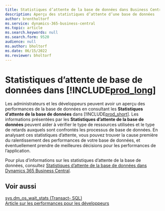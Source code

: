 ```yaml
---
title: Statistiques d’attente de la base de données dans Business Central
description: Aperçu des statistiques d’attente d’une base de données
author: brentholtorf
ms.service: dynamics-365-business-central
ms.topic: article
ms.search.keywords: null
ms.search.form: 9520
audience: null
ms.author: bholtorf
ms.date: 06/15/2022
ms.reviewer: bholtorf
---
```

# <a name="database-wait-statistics-in-"></a>Statistiques d’attente de base de données dans [!INCLUDE[prod_long](includes/prod_long.md)]

Les administrateurs et les développeurs peuvent avoir un aperçu des performances de la base de données en consultant les **Statistiques d’attente de la base de données** dans [!INCLUDE[prod_short](includes/prod_short.md)]. Les informations présentées par les **Statistiques d’attente de la base de données** peuvent aider à vérifier le type de ressources utilisées et le type de retards auxquels sont confrontés les processus de base de données. En analysant ces statistiques d’attente, vous pouvez trouver la cause première du ralentissement des performances de votre base de données, et éventuellement prendre de meilleures décisions pour les performances de l’application.

Pour plus d’informations sur les statistiques d’attente de la base de données, consultez [Statistiques d’attente de la base de données dans Dynamics 365 Business Central](/dynamics365/business-central/dev-itpro/administration/database-wait-statistics).

## <a name="see-also"></a>Voir aussi

[sys.dm_os_wait_stats (Transact- SQL)](/sql/relational-databases/system-dynamic-management-views/sys-dm-os-wait-stats-transact-sql)  
[Article sur les performances pour les développeurs](/dynamics365/business-central/dev-itpro/performance/performance-developer)

